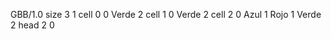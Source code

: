 <gs-board without-header> GBB/1.0
size 3 1
cell 0 0 Verde 2 
cell 1 0 Verde 2 
cell 2 0 Azul 1 Rojo 1 Verde 2 
head 2 0 </gs-board>